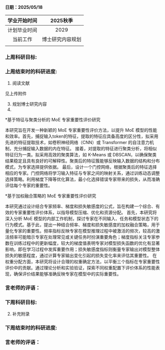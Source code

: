 **日期：2025/05/18**

|    学业开始时间    	|  	2025秋季|
|:------------------:	|:--------:	|
|    计划毕业时间    	|    2029     |
|      当前工作      	|     博士研究内容规划     |
|||

### 上周科研目标:

### 上周结束时的科研进度:

   

1. 阅读文献
   
见上传附件

3. 规划博士研究内容
4. 
*基于特征与聚类分析的 MoE 专家重要性评价研究

本研究旨在开发一种新颖的 MoE 专家重要性评价方法，以提升 MoE 模型的性能和效率。首先，捕捉输入token的特征，提取的特征应具备高度的区分性，拟采用先进的特征提取技术，如卷积神经网络（CNN）或 Transformer 的自注意力机制，充分捕捉输入数据的内在特征。
接着，对提取的特征进行聚类分析，将相似特征归为一类。拟采用高效的聚类算法，如 K-Means 或 DBSCAN，以确保聚类结果稳定且具有良好的可解释性。聚类后的特征簇能够反映输入数据的结构和分布模式，为专家选择提供依据。
最后，设计一个门控网络，根据聚类后的特征选择相应的专家。门控网络将学习输入特征与专家之间的映射关系，通过训练动态调整选择策略。利用梯度下降等优化算法，最小化选择错误专家带来的损失，从而准确评估每个专家的重要性。

*基于加权融合策略的 MoE 专家重要性评价研究

本研究通过设计结合专家频率、梯度和损失敏感度的公式，旨在构建一个综合、有效的专家重要性评价体系，以指导模型压缩、优化和资源分配。
首先，本研究将深入分析 MoE 模型的内部工作机制，探讨专家在不同输入、任务和模型状态下的行为模式。基于此，提出一种结合频率、梯度和损失敏感度的加权融合策略，用于量化专家的重要性。频率指标反映专家在模型推理过程中被激活的频次，较高的激活频率可能暗示专家在处理常见或关键任务时扮演重要角色；梯度指标关注专家参数在训练过程中的更新幅度，较大的梯度值表明专家对模型损失函数的优化有显著影响，即在学习过程中发挥重要作用；损失敏感度指标则衡量专家输出对模型整体损失的敏感程度，通过计算专家输出变化引起的损失变化率来评估其重要性。
在权重分配方面，本研究将设计合理的权重确定方法，以平衡三个指标在专家重要性评价中的贡献。通过理论分析和实验验证，探索不同权重配置下评价体系的性能表现，确保评价结果能够准确反映专家在模型中的实际重要性。



    
### 言老师的评语：



### 下周科研目标:

2. 补充附录


### 下周结束时的科研进度:

### 言老师的评语：

